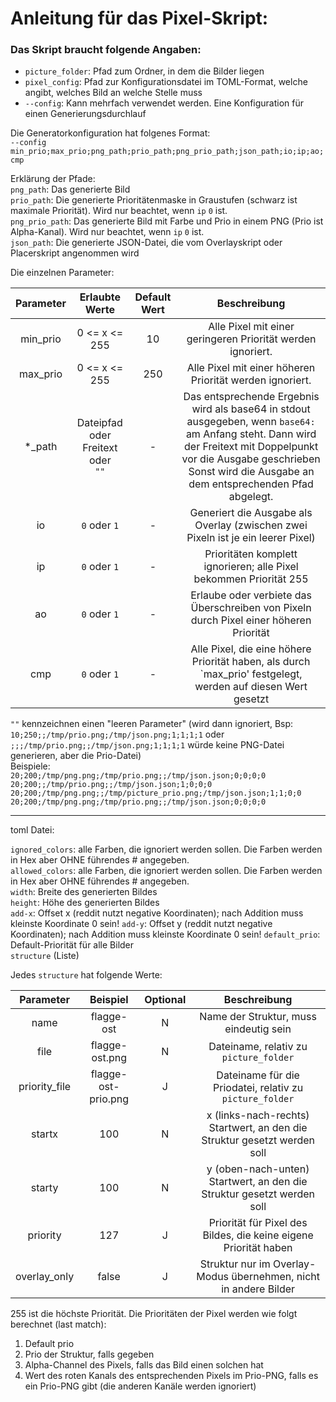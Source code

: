 # Anleitung für das Pixel-Skript:

### Das Skript braucht folgende Angaben:

- `picture_folder`: Pfad zum Ordner, in dem die Bilder liegen
- `pixel_config`: Pfad zur Konfigurationsdatei im TOML-Format, welche angibt, welches Bild an welche Stelle muss  
- `--config`: Kann mehrfach verwendet werden. Eine Konfiguration für einen Generierungsdurchlauf

Die Generatorkonfiguration hat folgenes Format:  
`--config min_prio;max_prio;png_path;prio_path;png_prio_path;json_path;io;ip;ao;cmp`

Erklärung der Pfade:  
`png_path`: Das generierte Bild  
`prio_path`: Die generierte Prioritätenmaske in Graustufen (schwarz ist maximale Priorität). Wird nur beachtet, wenn `ip` `0` ist.  
`png_prio_path`: Das generierte Bild mit Farbe und Prio in einem PNG (Prio ist Alpha-Kanal). Wird nur beachtet, wenn `ip` `0` ist.  
`json_path`: Die generierte JSON-Datei, die vom Overlayskript oder Placerskript angenommen wird

Die einzelnen Parameter:

| Parameter |               Erlaubte Werte                | Default Wert |                                                                                                            Beschreibung                                                                                                             |
|:---------:|:-------------------------------------------:|:------------:|:-----------------------------------------------------------------------------------------------------------------------------------------------------------------------------------------------------------------------------------:|
| min_prio  |                0 <= x <= 255                |      10      |                                                                                     Alle Pixel mit einer geringeren Priorität werden ignoriert.                                                                                     |
| max_prio  |                0 <= x <= 255                |     250      |                                                                                      Alle Pixel mit einer höheren Priorität werden ignoriert.                                                                                       |
|  *_path   | Dateipfad oder<br/> Freitext oder<br/> `""` |      -       | Das entsprechende Ergebnis wird als base64 in stdout ausgegeben, wenn `base64:` am Anfang steht. Dann wird der Freitext mit Doppelpunkt vor die Ausgabe geschrieben<br/>Sonst wird die Ausgabe an dem entsprechenden Pfad abgelegt. |
|    io     |                `0` oder `1`                 |      -       |                                                                          Generiert die Ausgabe als Overlay (zwischen zwei Pixeln ist je ein leerer Pixel)                                                                           |
|    ip     |                `0` oder `1`                 |      -       |                                                                                 Prioritäten komplett ignorieren; alle Pixel bekommen Priorität 255                                                                                  |
|    ao     |                `0` oder `1`                 |      -       |                                                                       Erlaube oder verbiete das Überschreiben von Pixeln durch Pixel einer höheren Priorität                                                                        |
|    cmp    |                `0` oder `1`                 |      -       |                                                            Alle Pixel, die eine höhere Priorität haben, als durch `max_prio' festgelegt, werden auf diesen Wert gesetzt                                                             |

`""` kennzeichnen einen "leeren Parameter" (wird dann ignoriert, Bsp: `10;250;;/tmp/prio.png;/tmp/json.png;1;1;1;1`
oder `;;;/tmp/prio.png;;/tmp/json.png;1;1;1;1` würde keine PNG-Datei generieren, aber die Prio-Datei)  
Beispiele:  
`20;200;/tmp/png.png;/tmp/prio.png;;/tmp/json.json;0;0;0;0`  
`20;200;;/tmp/prio.png;;/tmp/json.json;1;0;0;0`  
`20;200;/tmp/png.png;;/tmp/picture_prio.png;/tmp/json.json;1;1;0;0`  
`20;200;/tmp/png.png;/tmp/prio.png;;/tmp/json.json;0;0;0;0`


------
toml Datei:

`ignored_colors`: alle Farben, die ignoriert werden sollen. Die Farben werden in Hex aber OHNE führendes # angegeben.  
`allowed_colors`: alle Farben, die ignoriert werden sollen. Die Farben werden in Hex aber OHNE führendes # angegeben.  
`width`: Breite des generierten Bildes  
`height`: Höhe des generierten Bildes  
`add-x`: Offset x (reddit nutzt negative Koordinaten); nach Addition muss kleinste Koordinate 0 sein!
`add-y`: Offset y (reddit nutzt negative Koordinaten); nach Addition muss kleinste Koordinate 0 sein!
`default_prio`: Default-Priorität für alle Bilder  
`structure` (Liste)

Jedes `structure` hat folgende Werte:

|   Parameter   |      Beispiel       | Optional |                               Beschreibung                               |
|:-------------:|:-------------------:|:--------:|:------------------------------------------------------------------------:|
|     name      |     flagge-ost      |    N     |                  Name der Struktur, muss eindeutig sein                  |
|     file      |   flagge-ost.png    |    N     |                  Dateiname, relativ zu `picture_folder`                  |
| priority_file | flagge-ost-prio.png |    J     |         Dateiname für die Priodatei, relativ zu `picture_folder`         |
|    startx     |         100         |    N     | x (links-nach-rechts) Startwert, an den die Struktur gesetzt werden soll |
|    starty     |         100         |    N     |  y (oben-nach-unten) Startwert, an den die Struktur gesetzt werden soll  |
|   priority    |         127         |    J     |     Priorität für Pixel des Bildes, die keine eigene Priorität haben     |
| overlay_only  |        false        |    J     |     Struktur nur im Overlay-Modus übernehmen, nicht in andere Bilder     |

255 ist die höchste Priorität.
Die Prioritäten der Pixel werden wie folgt berechnet (last match):
1. Default prio
2. Prio der Struktur, falls gegeben
3. Alpha-Channel des Pixels, falls das Bild einen solchen hat
4. Wert des roten Kanals des entsprechenden Pixels im Prio-PNG, falls es ein Prio-PNG gibt (die anderen Kanäle werden ignoriert)

